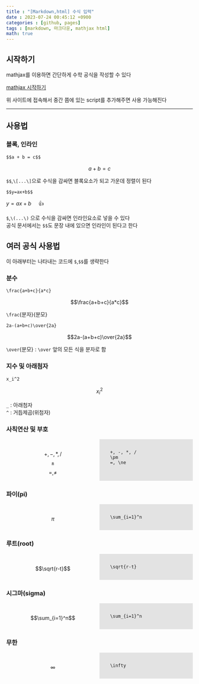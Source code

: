```yaml
---
title : "[Markdown,html] 수식 입력"
date : 2023-07-24 00:45:12 +0900
categories : [github, pages]
tags : [markdown, 마크다운, mathjax html]
math: true
---
```


## 시작하기

mathjax를 이용하면 간단하게 수학 공식을 작성할 수 있다

[mathjax 시작하기](https://www.mathjax.org/#gettingstarted)

위 사이트에 접속해서 중간 쯤에 있는 script를 추가해주면 사용 가능해진다

---

## 사용법

### 블록, 인라인

```markdown
$$a + b = c$$
```
$$a+b=c$$

`$$`,`\[...\]`으로 수식을 감싸면 블록요소가 되고 가운데 정렬이 된다

```markdown
$$y=ax+b$$
```
$y=ax+b$ &nbsp;&nbsp;&nbsp;&nbsp;👍

`$`,`\(...\)` 으로 수식을 감싸면 인라인요소로 넣을 수 있다  
공식 문서에서는 `$$`도 문장 내에 있으면 인라인이 된다고 한다

## 여러 공식 사용법

이 아래부터는 나타내는 코드에 `$`,`$$`를 생략한다

### 분수

```markdown
\frac{a+b+c}{a*c}
```
$$\frac{a+b+c}{a*c}$$

`\frac`{분자}{분모}

```markdown
2a-(a+b+c)\over{2a}
```
$$2a-(a+b+c)\over{2a}$$

`\over`{분모} : `\over` 앞의 모든 식을 분자로 함

### 지수 및 아래첨자

```markdown
x_i^2
```
$$x_i^2$$

`_` : 아래첨자  
`^` : 거듭제곱(위첨자)

### 사칙연산 및 부호

<div style="display: flex;">
  <div style="flex: 1;">
    <br>

$$+, -, *, /$$
$$\pm$$
$$=, \ne$$

  </div>
  <div style="flex: 1; background-color: rgba(0, 0, 0, 0.1)">
    <pre><code>
    +, -, *, /
    \pm
    =, \ne
    </code></pre>
  </div>
</div>

### 파이(pi)

<div style="display: flex;">
  <div style="flex: 1;">
    <br>

$$\pi$$

  </div>
  <div style="flex: 1; background-color: rgba(0, 0, 0, 0.1)">
    <pre><code>
    \sum_{i=1}^n
    </code></pre>
  </div>
</div>

### 루트(root)

<div style="display: flex;">
  <div style="flex: 1;">
    <br>

$$\sqrt{r-t}$$

  </div>
  <div style="flex: 1; background-color: rgba(0, 0, 0, 0.1)">
    <pre><code>
    \sqrt{r-t}
    </code></pre>
  </div>
</div>


### 시그마(sigma)

<div style="display: flex;">
  <div style="flex: 1;">
    <br>

$$\sum_{i=1}^n$$

  </div>
  <div style="flex: 1; background-color: rgba(0, 0, 0, 0.1)">
    <pre><code>
    \sum_{i=1}^n
    </code></pre>
  </div>
</div>

### 무한

<div style="display: flex;">
  <div style="flex: 1;">
    <br>

$$\infty$$

  </div>
  <div style="flex: 1; background-color: rgba(0, 0, 0, 0.1)">
    <pre><code>
    \infty
    </code></pre>
  </div>
</div>
